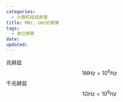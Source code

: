 ```yaml
---
categories:
  - 计算机组成原理
title: MHz, GHz的换算
tags:
  - 单位换算
date:
updated:
---
```

兆赫兹
$$
1MHz=10^{6}Hz
$$
千兆赫兹
$$
1GHz=10^{9}Hz
$$

